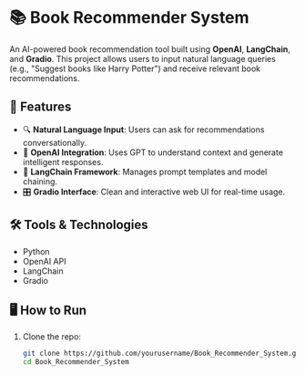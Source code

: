 # 📚 Book Recommender System

An AI-powered book recommendation tool built using **OpenAI**, **LangChain**, and **Gradio**. This project allows users to input natural language queries (e.g., "Suggest books like Harry Potter") and receive relevant book recommendations.

## 🚀 Features

- 🔍 **Natural Language Input**: Users can ask for recommendations conversationally.
- 🧠 **OpenAI Integration**: Uses GPT to understand context and generate intelligent responses.
- 🔗 **LangChain Framework**: Manages prompt templates and model chaining.
- 🎛️ **Gradio Interface**: Clean and interactive web UI for real-time usage.

## 🛠️ Tools & Technologies

- Python
- OpenAI API
- LangChain
- Gradio

## 🖥️ How to Run

1. Clone the repo:
   ```bash
   git clone https://github.com/yourusername/Book_Recommender_System.git
   cd Book_Recommender_System
